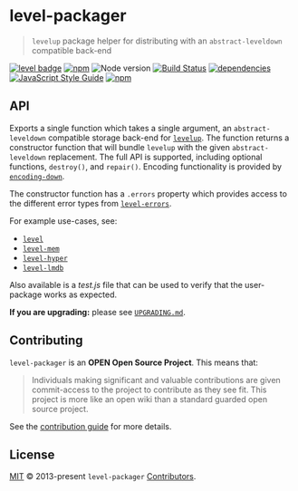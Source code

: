 # level-packager

> `levelup` package helper for distributing with an `abstract-leveldown` compatible back-end

[![level badge][level-badge]](https://github.com/level/awesome)
[![npm](https://img.shields.io/npm/v/level-packager.svg)](https://www.npmjs.com/package/level-packager)
![Node version](https://img.shields.io/node/v/level-packager.svg)
[![Build Status](https://secure.travis-ci.org/Level/packager.png)](http://travis-ci.org/Level/packager)
[![dependencies](https://david-dm.org/Level/packager.svg)](https://david-dm.org/level/packager)
[![JavaScript Style Guide](https://img.shields.io/badge/code_style-standard-brightgreen.svg)](https://standardjs.com)
[![npm](https://img.shields.io/npm/dm/level-packager.svg)](https://www.npmjs.com/package/level-packager)

## API

Exports a single function which takes a single argument, an `abstract-leveldown` compatible storage back-end for [`levelup`](https://github.com/Level/levelup). The function returns a constructor function that will bundle `levelup` with the given `abstract-leveldown` replacement. The full API is supported, including optional functions, `destroy()`, and `repair()`. Encoding functionality is provided by [`encoding-down`](https://github.com/Level/encoding-down).

The constructor function has a `.errors` property which provides access to the different error types from [`level-errors`](https://github.com/Level/errors#api).

For example use-cases, see:

* [`level`](https://github.com/Level/level)
* [`level-mem`](https://github.com/Level/level-mem)
* [`level-hyper`](https://github.com/Level/level-hyper)
* [`level-lmdb`](https://github.com/Level/level-lmdb)

Also available is a *test.js* file that can be used to verify that the user-package works as expected.

**If you are upgrading:** please see [`UPGRADING.md`](UPGRADING.md).

## Contributing

`level-packager` is an **OPEN Open Source Project**. This means that:

> Individuals making significant and valuable contributions are given commit-access to the project to contribute as they see fit. This project is more like an open wiki than a standard guarded open source project.

See the [contribution guide](https://github.com/Level/community/blob/master/CONTRIBUTING.md) for more details.

## License

[MIT](./LICENSE.md) © 2013-present `level-packager` [Contributors](./CONTRIBUTORS.md).

[level-badge]: http://leveldb.org/img/badge.svg
